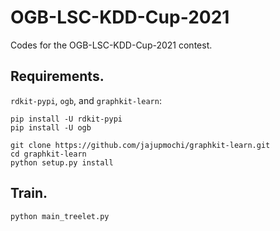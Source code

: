 # OGB-LSC-KDD-Cup-2021
Codes for the OGB-LSC-KDD-Cup-2021 contest.

## Requirements.

`rdkit-pypi`, `ogb`, and `graphkit-learn`:
```
pip install -U rdkit-pypi
pip install -U ogb

git clone https://github.com/jajupmochi/graphkit-learn.git
cd graphkit-learn
python setup.py install
```

## Train.
```
python main_treelet.py
```
